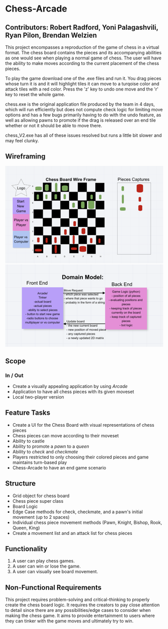 # Chess-Arcade

## Contributors: Robert Radford, Yoni Palagashvili, Ryan Pilon, Brendan Welzien

 This project encompasses a reproduction of the game of chess in a virtual format. The chess board contains the pieces and its accompanying abilities as one would see when playing a normal game of chess. The user will have the ability to make moves according to the current placement of the chess pieces.

To play the game download one of the .exe files and run it. You drag pieces whose turn it is and it will highlight tiles it can move to a turqoise color and attack tiles with a red color. Press the 'z' key to undo one move and the 'r' key to reset the whole game.

chess.exe is the original application file produced by the team in 4 days, which will run efficiently but does not compute check logic for limiting move options and has a few bugs primarily having to do with the undo feature, as well as allowing pawns to promote if the drag is released over an end tile whether or not it should be able to move there.

chess_V2.exe has all of these issues resolved but runs a little bit slower and may feel clunky.

 ## Wireframing
 ![Chess Board](Assets/wireframe.png)
 ![Domain Model](Assets/domain_model.png)

 ## Scope
 ### In / Out
 - Create a visually appealing application by using *Arcade*
 - Application to have all chess pieces with its given moveset
 - Local two-player version

 ## Feature Tasks
 - Create a UI for the Chess Board with visual representations of chess pieces
 - Chess pieces can move according to their moveset
 - Ability to castle
 - Ability to promote a *pawn* to a *queen*
 - Ability to *check* and *checkmate*
 - Players restricted to only choosing their colored pieces and game maintains turn-based play
 - Chess-Arcade to have an end game scenario

## Structure
- Grid object for chess board
- Chess piece super class
- Board Logic
- Edge Case methods for check, checkmate, and a pawn's initial movement (up to 2 spaces)
- Individual chess piece movement methods (Pawn, Knight, Bishop, Rook, Queen, King)
- Create a movement list and an attack list for chess pieces

## Functionality

1. A user can play chess games.
3. A user can win or lose the game.
4. A user can visually see board movement.

## Non-Functional Requirements

This project requires problem-solving and critical-thinking to properly create the chess board logic.
It requires the creators to pay close attention to detail since there are any possibilities/edge cases to consider when making the chess game. 
It aims to provide entertainment to users where they can tinker with the game moves and ultimately try to win.
